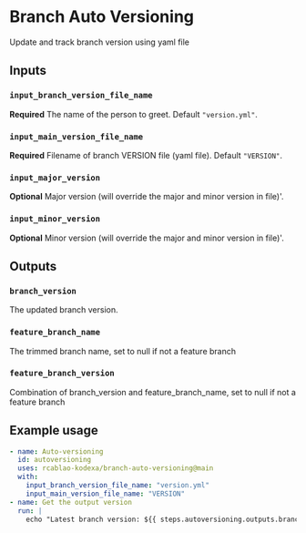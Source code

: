 # Branch Auto Versioning

Update and track branch version using yaml file

## Inputs

### `input_branch_version_file_name`

**Required** The name of the person to greet. Default `"version.yml"`.

### `input_main_version_file_name`

**Required** Filename of branch VERSION file (yaml file). Default `"VERSION"`.

### `input_major_version`

**Optional** Major version (will override the major and minor version in file)'.

### `input_minor_version`

**Optional** Minor version (will override the major and minor version in file)'.

## Outputs

### `branch_version`

The updated branch version.

### `feature_branch_name`

The trimmed branch name, set to null if not a feature branch

### `feature_branch_version`

Combination of branch_version and feature_branch_name, set to null if not a feature branch

## Example usage

```yaml
- name: Auto-versioning
  id: autoversioning
  uses: rcablao-kodexa/branch-auto-versioning@main
  with:
    input_branch_version_file_name: "version.yml"
    input_main_version_file_name: "VERSION"
- name: Get the output version
  run: |
    echo "Latest branch version: ${{ steps.autoversioning.outputs.branch_version }}"
```
